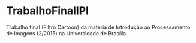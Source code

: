 # TrabalhoFinalIPI
Trabalho final (Filtro Cartoon) da matéria de Introdução ao Processamento de Imagens (2/2015) na Universidade de Brasília.